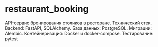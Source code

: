 # restaurant_booking
API-сервис бронирования столиков в ресторане. Технический стек. Backend: FastAPI, SQLAlchemy. База данных: PostgreSQL. Миграции: Alembic. Контейнеризация: Docker и docker-compose. Тестирование: pytest
